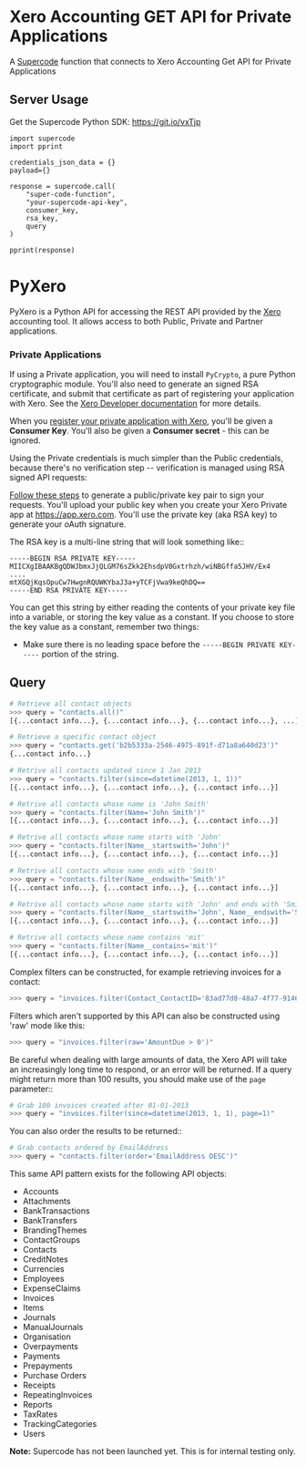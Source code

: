 # Xero Accounting GET API for Private Applications

A [Supercode](http://gosupercode.com) function that connects to Xero Accounting Get API for Private Applications

## Server Usage

Get the Supercode Python SDK: https://git.io/vxTjp

```
import supercode
import pprint

credentials_json_data = {}
payload={}

response = supercode.call(
    "super-code-function",
    "your-supercode-api-key",
    consumer_key,
    rsa_key,
    query
)

pprint(response)
```

PyXero
======

PyXero is a Python API for accessing the REST API provided by the [Xero](https://developer.xero.com)
accounting tool. It allows access to both Public, Private and Partner applications.

### Private Applications

If using a Private application, you will need to install `PyCrypto`, a pure
Python cryptographic module. You'll also need to generate an signed RSA
certificate, and submit that certificate as part of registering your
application with Xero. See the [Xero Developer documentation](https://developer.xero.com/) for more
details.

When you [register your private application with Xero](https://developer.xero.com/documentation/auth-and-limits/private-applications/), you'll be given a
**Consumer Key**. You'll also be given a **Consumer secret** - this can be
ignored.

Using the Private credentials is much simpler than the Public credentials,
because there's no verification step -- verification is managed using RSA
signed API requests:

[Follow these steps](https://developer.xero.com/documentation/api-guides/create-publicprivate-key/) to generate a public/private key pair to sign your requests.  You'll upload your public key when you create your Xero Private app at https://app.xero.com.  You'll use the private key (aka RSA key) to generate your oAuth signature.

The RSA key is a multi-line string that will look something like::

    -----BEGIN RSA PRIVATE KEY-----
    MIICXgIBAAKBgQDWJbmxJjQLGM76sZkk2EhsdpV0Gxtrhzh/wiNBGffa5JHV/Ex4
    ....
    mtXGQjKqsOpuCw7HwgnRQUWKYbaJ3a+yTCFjVwa9keQhDQ==
    -----END RSA PRIVATE KEY-----

You can get this string by either reading the contents of your private key
file into a variable, or storing the key value as a constant. If you choose to
store the key value as a constant, remember two things:

* Make sure there is no leading space before
  the ``-----BEGIN PRIVATE KEY-----`` portion of the string.


## Query

```python
# Retrieve all contact objects
>>> query = "contacts.all()"
[{...contact info...}, {...contact info...}, {...contact info...}, ...]

# Retrieve a specific contact object
>>> query = "contacts.get('b2b5333a-2546-4975-891f-d71a8a640d23')"
{...contact info...}

# Retrive all contacts updated since 1 Jan 2013
>>> query = "contacts.filter(since=datetime(2013, 1, 1))"
[{...contact info...}, {...contact info...}, {...contact info...}]

# Retrive all contacts whose name is 'John Smith'
>>> query = "contacts.filter(Name='John Smith')"
[{...contact info...}, {...contact info...}, {...contact info...}]

# Retrive all contacts whose name starts with 'John'
>>> query = "contacts.filter(Name__startswith='John')"
[{...contact info...}, {...contact info...}, {...contact info...}]

# Retrive all contacts whose name ends with 'Smith'
>>> query = "contacts.filter(Name__endswith='Smith')"
[{...contact info...}, {...contact info...}, {...contact info...}]

# Retrive all contacts whose name starts with 'John' and ends with 'Smith'
>>> query = "contacts.filter(Name__startswith='John', Name__endswith='Smith')"
[{...contact info...}, {...contact info...}, {...contact info...}]

# Retrive all contacts whose name contains 'mit'
>>> query = "contacts.filter(Name__contains='mit')"
[{...contact info...}, {...contact info...}, {...contact info...}]
```

Complex filters can be constructed, for example retrieving invoices for a contact:

```python
>>> query = "invoices.filter(Contact_ContactID='83ad77d8-48a7-4f77-9146-e6933b7fb63b')"
```

Filters which aren't supported by this API can also be constructed using 'raw' mode like this:
```python
>>> query = "invoices.filter(raw='AmountDue > 0')"
```

Be careful when dealing with large amounts of data, the Xero API will take an
increasingly long time to respond, or an error will be returned. If a query might
return more than 100 results, you should make use of the ``page`` parameter::

```python
# Grab 100 invoices created after 01-01-2013
>>> query = "invoices.filter(since=datetime(2013, 1, 1), page=1)"
```

You can also order the results to be returned::

```python
# Grab contacts ordered by EmailAddress
>>> query = "contacts.filter(order='EmailAddress DESC')"
```

This same API pattern exists for the following API objects:

* Accounts
* Attachments
* BankTransactions
* BankTransfers
* BrandingThemes
* ContactGroups
* Contacts
* CreditNotes
* Currencies
* Employees
* ExpenseClaims
* Invoices
* Items
* Journals
* ManualJournals
* Organisation
* Overpayments
* Payments
* Prepayments
* Purchase Orders
* Receipts
* RepeatingInvoices
* Reports
* TaxRates
* TrackingCategories
* Users

**Note:** Supercode has not been launched yet. This is for internal testing only.
